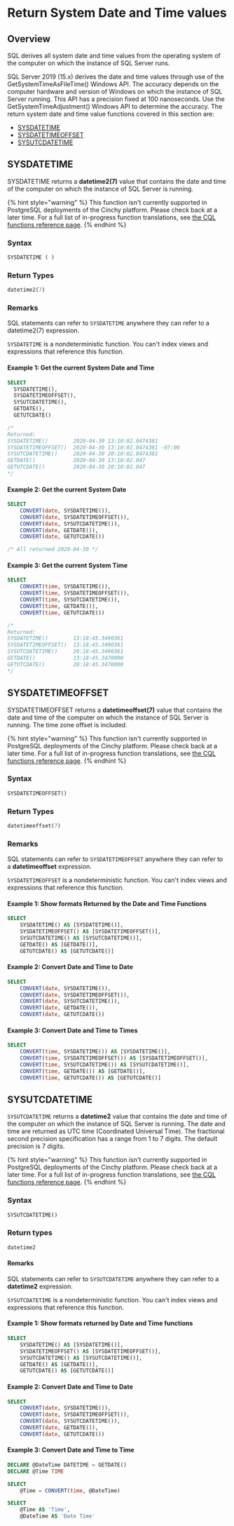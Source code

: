 # Return System Date and Time values

## Overview

SQL derives all system date and time values from the operating system of the computer on which the instance of SQL Server runs.

SQL Server 2019 (15.x) derives the date and time values through use of the GetSystemTimeAsFileTime() Windows API. The accuracy depends on the computer hardware and version of Windows on which the instance of SQL Server running. This API has a precision fixed at 100 nanoseconds. Use the GetSystemTimeAdjustment() Windows API to determine the accuracy. The return system date and time value functions covered in this section are:

* ​[SYSDATETIME​](return-system-date-and-time-values.md#sysdatetime)
* [​SYSDATETIMEOFFSET​](return-system-date-and-time-values.md#sysdatetimeoffset)
* [​SYSUTCDATETIME​](return-system-date-and-time-values.md#sysutcdatetime)

## SYSDATETIME

SYSDATETIME returns a **datetime2(7)** value that contains the date and time of the computer on which the instance of SQL Server is running.

{% hint style="warning" %}
This function isn't currently supported in PostgreSQL deployments of the Cinchy platform. Please check back at a later time.
For a full list of in-progress function translations, see [the CQL functions reference page](../../cql-functions-master-list.md).
{% endhint %}

### Syntax

```sql
SYSDATETIME ( )
```

### Return Types

```sql
datetime2(7)
```

### Remarks

SQL statements can refer to `SYSDATETIME` anywhere they can refer to a datetime2(7) expression.

`SYSDATETIME` is a nondeterministic function. You can't index views and expressions that reference this function.

#### Example 1: Get the current System Date and Time

```sql
SELECT
  SYSDATETIME(),
  SYSDATETIMEOFFSET(),
  SYSUTCDATETIME(),
  GETDATE(),
  GETUTCDATE()

/*
Returned:
SYSDATETIME()        2020-04-30 13:10:02.0474381
SYSDATETIMEOFFSET()  2020-04-30 13:10:02.0474381 -07:00
SYSUTCDATETIME()     2020-04-30 20:10:02.0474381
GETDATE()            2020-04-30 13:10:02.047
GETUTCDATE()         2020-04-30 20:10:02.047  
*/
```

#### Example 2: Get the current System Date

```sql
SELECT
    CONVERT(date, SYSDATETIME()),
    CONVERT(date, SYSDATETIMEOFFSET()),
    CONVERT(date, SYSUTCDATETIME()),
    CONVERT(date, GETDATE()),
    CONVERT(date, GETUTCDATE())

/* All returned 2020-04-30 */
```

#### Example 3: Get the current System Time

```sql
SELECT
    CONVERT(time, SYSDATETIME()),
    CONVERT(time, SYSDATETIMEOFFSET()),
    CONVERT(time, SYSUTCDATETIME()),
    CONVERT(time, GETDATE()),
    CONVERT(time, GETUTCDATE())

/*
Returned:
SYSDATETIME()        13:18:45.3490361
SYSDATETIMEOFFSET()  13:18:45.3490361
SYSUTCDATETIME()     20:18:45.3490361
GETDATE()            13:18:45.3470000
GETUTCDATE()         20:18:45.3470000  
*/
```

## SYSDATETIMEOFFSET

SYSDATETIMEOFFSET returns a **datetimeoffset(7)** value that contains the date and time of the computer on which the instance of SQL Server is running. The time zone offset is included.

{% hint style="warning" %}
This function isn't currently supported in PostgreSQL deployments of the Cinchy platform. Please check back at a later time.
For a full list of in-progress function translations, see [the CQL functions reference page](../../cql-functions-master-list.md).
{% endhint %}

### Syntax

```sql
SYSDATETIMEOFFSET()
```

### Return Types

```sql
datetimeoffset(7)
```

### Remarks

SQL statements can refer to `SYSDATETIMEOFFSET` anywhere they can refer to a **datetimeoffset** expression.

`SYSDATETIMEOFFSET` is a nondeterministic function. You can't index views and expressions that reference this function.

#### Example 1: Show formats Returned by the Date and Time Functions

```sql
SELECT
    SYSDATETIME() AS [SYSDATETIME()],
    SYSDATETIMEOFFSET() AS [SYSDATETIMEOFFSET()],
    SYSUTCDATETIME() AS [SYSUTCDATETIME()],
    GETDATE() AS [GETDATE()],
    GETUTCDATE() AS [GETUTCDATE()]
```

#### Example 2: Convert Date and Time to Date

```sql
SELECT
    CONVERT(date, SYSDATETIME()),
    CONVERT(date, SYSDATETIMEOFFSET()),
    CONVERT(date, SYSUTCDATETIME()),
    CONVERT(date, GETDATE()),
    CONVERT(date, GETUTCDATE())
```

#### Example 3: Convert Date and Time to Times

```sql
SELECT
    CONVERT(time, SYSDATETIME()) AS [SYSDATETIME()],
    CONVERT(time, SYSDATETIMEOFFSET()) AS [SYSDATETIMEOFFSET()],
    CONVERT(time, SYSUTCDATETIME()) AS [SYSUTCDATETIME()],
    CONVERT(time, GETDATE()) AS [GETDATE()],
    CONVERT(time, GETUTCDATE()) AS [GETUTCDATE()]
```

## SYSUTCDATETIME

`SYSUTCDATETIME` returns a **datetime2** value that contains the date and time of the computer on which the instance of SQL Server is running. The date and time are returned as UTC time (Coordinated Universal Time). The fractional second precision specification has a range from 1 to 7 digits. The default precision is 7 digits.

{% hint style="warning" %}
This function isn't currently supported in PostgreSQL deployments of the Cinchy platform. Please check back at a later time.
For a full list of in-progress function translations, see [the CQL functions reference page](../../cql-functions-master-list.md).
{% endhint %}

### Syntax

```sql
SYSUTCDATETIME()
```

### Return types

```sql
datetime2
```

#### Remarks

SQL statements can refer to `SYSUTCDATETIME` anywhere they can refer to a **datetime2** expression.

`SYSUTCDATETIME` is a nondeterministic function. You can't index views and expressions that reference this function.

#### Example 1: Show formats returned by Date and Time functions

```sql
SELECT
    SYSDATETIME() AS [SYSDATETIME()],
    SYSDATETIMEOFFSET() AS [SYSDATETIMEOFFSET()],
    SYSUTCDATETIME() AS [SYSUTCDATETIME()],
    GETDATE() AS [GETDATE()],
    GETUTCDATE() AS [GETUTCDATE()]
```

#### Example 2: Convert Date and Time to Date

```sql
SELECT
    CONVERT(date, SYSDATETIME()),
    CONVERT(date, SYSDATETIMEOFFSET()),
    CONVERT(date, SYSUTCDATETIME()),
    CONVERT(date, GETDATE()),
    CONVERT(date, GETUTCDATE())
```

#### Example 3: Convert Date and Time to Time

```sql
DECLARE @DateTime DATETIME = GETDATE()
DECLARE @Time TIME

SELECT
    @Time = CONVERT(time, @DateTime)

SELECT
    @Time AS 'Time',
    @DateTime AS 'Date Time'
```
